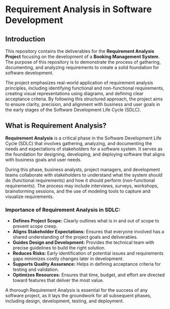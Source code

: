 # Requirement Analysis in Software Development

## Introduction

This repository contains the deliverables for the **Requirement Analysis Project** focusing on the development of a **Booking Management System**. The purpose of this repository is to demonstrate the process of gathering, documenting, and analyzing requirements to create a solid foundation for software development.

The project emphasizes real-world application of requirement analysis principles, including identifying functional and non-functional requirements, creating visual representations using diagrams, and defining clear acceptance criteria. By following this structured approach, the project aims to ensure clarity, precision, and alignment with business and user goals in the early stages of the Software Development Life Cycle (SDLC).

## What is Requirement Analysis?

**Requirement Analysis** is a critical phase in the Software Development Life Cycle (SDLC) that involves gathering, analyzing, and documenting the needs and expectations of stakeholders for a software system. It serves as the foundation for designing, developing, and deploying software that aligns with business goals and user needs.

During this phase, business analysts, project managers, and development teams collaborate with stakeholders to understand what the system should do (functional requirements) and how it should perform (non-functional requirements). The process may include interviews, surveys, workshops, brainstorming sessions, and the use of modeling tools to capture and visualize requirements.

### Importance of Requirement Analysis in SDLC:
- **Defines Project Scope:** Clearly outlines what is in and out of scope to prevent scope creep.
- **Aligns Stakeholder Expectations:** Ensures that everyone involved has a shared understanding of the project goals and deliverables.
- **Guides Design and Development:** Provides the technical team with precise guidelines to build the right solution.
- **Reduces Risks:** Early identification of potential issues and requirements gaps minimizes costly changes later in development.
- **Supports Quality Assurance:** Helps in defining acceptance criteria for testing and validation.
- **Optimizes Resources:** Ensures that time, budget, and effort are directed toward features that deliver the most value.

A thorough Requirement Analysis is essential for the success of any software project, as it lays the groundwork for all subsequent phases, including design, development, testing, and deployment.
